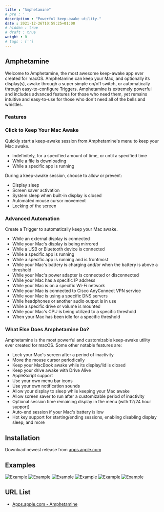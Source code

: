 ```yaml
---
title : "Amphetamine"
# pre : ' '
description : "Powerful keep-awake utility."
date : 2021-12-26T10:59:25+01:00
# hidden : true
# draft : true
weight : 0
# tags : ['']
---
```


## Amphetamine

Welcome to Amphetamine, the most awesome keep-awake app ever created for macOS. Amphetamine can keep your Mac, and optionally its display(s), awake through a super simple on/off switch, or automatically through easy-to-configure Triggers. Amphetamine is extremely powerful and includes advanced features for those who need them, yet remains intuitive and easy-to-use for those who don't need all of the bells and whistles.

### Features

### Click to Keep Your Mac Awake

Quickly start a keep-awake session from Amphetamine's menu to keep your Mac awake.

* Indefinitely, for a specified amount of time, or until a specified time
* While a file is downloading
* While a specific app is running

During a keep-awake session, choose to allow or prevent:

* Display sleep
* Screen saver activation
* System sleep when built-in display is closed
* Automated mouse cursor movement
* Locking of the screen

### Advanced Automation

Create a Trigger to automatically keep your Mac awake.

* While an external display is connected
* While your Mac's display is being mirrored
* While a USB or Bluetooth device is connected
* While a specific app is running
* While a specific app is running and is frontmost
* While your Mac's battery is charging and/or when the battery is above a threshold
* While your Mac's power adapter is connected or disconnected
* While your Mac has a specific IP address
* While your Mac is on a specific Wi-Fi network
* While your Mac is connected to Cisco AnyConnect VPN service
* While your Mac is using a specific DNS servers
* While headphones or another audio output is in use
* While a specific drive or volume is mounted
* While your Mac's CPU is being utilized to a specific threshold
* When your Mac has been idle for a specific threshold

### What Else Does Amphetamine Do?

Amphetamine is the most powerful and customizable keep-awake utility ever created for macOS. Some other notable features are:

* Lock your Mac's screen after a period of inactivity
* Move the mouse cursor periodically
* Keep your MacBook awake while its display/lid is closed
* Keep your drive awake with Drive Alive
* AppleScript support
* Use your own menu bar icons
* Use your own notification sounds
* Allow your display to sleep while keeping your Mac awake
* Allow screen saver to run after a customizable period of inactivity
* Optional session time remaining display in the menu (with 12/24 hour support)
* Auto-end session if your Mac's battery is low
* Hot key support for starting/ending sessions, enabling disabling display sleep, and more

## Installation

Download newest release from [apps.apple.com](https://apps.apple.com/us/app/amphetamine/id937984704?mt=12)

## Examples

![Example](images/example1.png)
![Example](images/example2.png)
![Example](images/example3.png)
![Example](images/example4.png)
![Example](images/example5.png)
![Example](images/example6.png)

## URL List

- [Apps.apple.com - Amphetamine](https://apps.apple.com/us/app/amphetamine/id937984704?mt=12)
